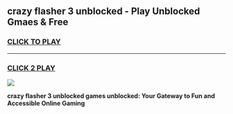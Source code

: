 
## crazy flasher 3 unblocked - Play Unblocked Gmaes & Free
<h3>
<a href="https://news.freeplayer.one?title=crazy_flasher_3_unblocked&ref=23F">CLICK TO PLAY</a></h3>
<hr>

<h3>
<a href="https://news.freeplayer.one?title=crazy_flasher_3_unblocked&ref=23F">CLICK 2 PLAY</a>
  
</h3>

<a href="https://news.freeplayer.one?title=crazy_flasher_3_unblocked&ref=23F/"><img src="https://clearcache.store/games.png"></a>


**crazy flasher 3 unblocked games unblocked: Your Gateway to Fun and Accessible Online Gaming**
